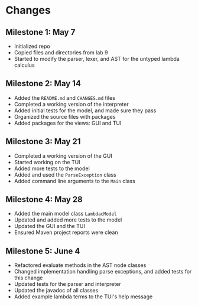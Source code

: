 # Changes

## Milestone 1: May 7
* Initialized repo
* Copied files and directories from lab 9
* Started to modify the parser, lexer, and AST for the untyped lambda calculus

## Milestone 2: May 14
* Added the `README.md` and `CHANGES.md` files
* Completed a working version of the interpreter
* Added initial tests for the model, and made sure they pass
* Organized the source files with packages
* Added packages for the views: GUI and TUI

## Milestone 3: May 21
* Completed a working version of the GUI
* Started working on the TUI
* Added more tests to the model
* Added and used the `ParseException` class
* Added command line arguments to the `Main` class

## Milestone 4: May 28
* Added the main model class `LambdacModel`
* Updated and added more tests to the model
* Updated the GUI and the TUI
* Ensured Maven project reports were clean

## Milestone 5: June 4
* Refactored evaluate methods in the AST node classes
* Changed implementation handling parse exceptions, and added tests for this change
* Updated tests for the parser and interpreter
* Updated the javadoc of all classes
* Added example lambda terms to the TUI's help message
